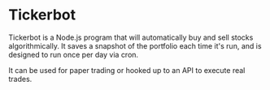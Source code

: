 # Tickerbot

Tickerbot is a Node.js program that will automatically buy and sell stocks algorithmically. It saves a snapshot of the portfolio each time it's run, and is designed to run once per day via cron.

It can be used for paper trading or hooked up to an API to execute real trades.

